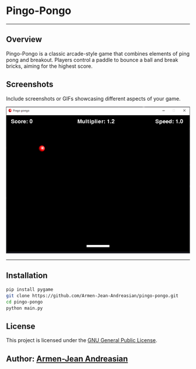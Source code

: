 # Pingo-Pongo

---
## Overview

Pingo-Pongo is a classic arcade-style game that combines elements of ping pong and breakout. Players control a paddle to bounce a ball and break bricks, aiming for the highest score.

## Screenshots

Include screenshots or GIFs showcasing different aspects of your game.

![Gameplay Screenshot](screenshots/gameplay.png)

---
## Installation

```bash
pip install pygame
git clone https://github.com/Armen-Jean-Andreasian/pingo-pongo.git
cd pingo-pongo
python main.py
```

## License

This project is licensed under the [GNU General Public License](LICENSE.md).

## Author: [Armen-Jean Andreasian](https://github.com/Armen-Jean-Andreasian)
